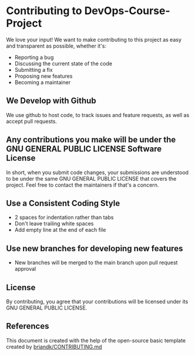 # Contributing to DevOps-Course-Project
We love your input! We want to make contributing to this project as easy and transparent as possible, whether it's:

- Reporting a bug
- Discussing the current state of the code
- Submitting a fix
- Proposing new features
- Becoming a maintainer

## We Develop with Github
We use github to host code, to track issues and feature requests, as well as accept pull requests.

## Any contributions you make will be under the GNU GENERAL PUBLIC LICENSE Software License
In short, when you submit code changes, your submissions are understood to be under the same GNU GENERAL PUBLIC LICENSE that covers the project. Feel free to contact the maintainers if that's a concern.

## Use a Consistent Coding Style
* 2 spaces for indentation rather than tabs
* Don't leave trailing white spaces
* Add empty line at the end of each file

## Use new branches for developing new features
* New branches will be merged to the main branch upon pull request approval

## License
By contributing, you agree that your contributions will be licensed under its GNU GENERAL PUBLIC LICENSE.

## References
This document is created with the help of the open-source basic template created by [briandk/CONTRIBUTING.md](https://gist.github.com/briandk/3d2e8b3ec8daf5a27a62?fbclid=IwAR1FkrZvwOIrU5AB1jnxqce3cnlIPxHiAhwfApaeAAUwMqca5S-zvmJjloE)
